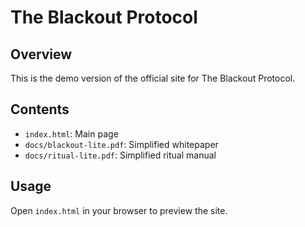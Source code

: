 # The Blackout Protocol

## Overview
This is the demo version of the official site for The Blackout Protocol.

## Contents
- `index.html`: Main page
- `docs/blackout-lite.pdf`: Simplified whitepaper
- `docs/ritual-lite.pdf`: Simplified ritual manual

## Usage
Open `index.html` in your browser to preview the site.
